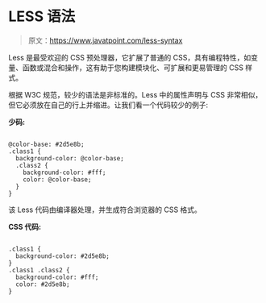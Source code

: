 # LESS 语法

> 原文：<https://www.javatpoint.com/less-syntax>

Less 是最受欢迎的 CSS 预处理器，它扩展了普通的 CSS，具有编程特性，如变量、函数或混合和操作，这有助于您构建模块化、可扩展和更易管理的 CSS 样式。

根据 W3C 规范，较少的语法是非标准的。Less 中的属性声明与 CSS 非常相似，但它必须放在自己的行上并缩进。让我们看一个代码较少的例子:

**少码:**

```less

@color-base: #2d5e8b;
.class1 {
  background-color: @color-base;
  .class2 {
    background-color: #fff;
    color: @color-base;
  }
} 

```

该 Less 代码由编译器处理，并生成符合浏览器的 CSS 格式。

**CSS 代码:**

```less

.class1 {
  background-color: #2d5e8b;
}
.class1 .class2 {
  background-color: #fff;
  color: #2d5e8b;
} 

```